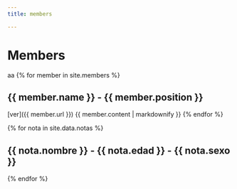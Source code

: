 ```yaml
---
title: members

---
```


# Members

aa
{% for member in site.members %}
  ## {{ member.name }} - {{ member.position }}
  [ver]({{ member.url }}) 
  {{ member.content | markdownify }}
{% endfor %}


{% for nota in site.data.notas %}
  ## {{ nota.nombre }} - {{ nota.edad }} - {{ nota.sexo }}
{% endfor %}
